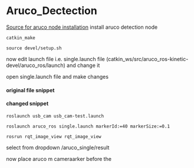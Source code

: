 # Aruco_Dectection

[Source for aruco node installation](https://github.com/pal-robotics/aruco_ros) install aruco detection node

`catkin_make`

`source devel/setup.sh`

now edit launch file i.e. single.launch file (catkin_ws/src/aruco_ros-kinetic-devel/aruco_ros/launch) and change it

open single.launch file and make changes

#### original file snippet

<remap from="/camera_info" to="/stereo/$(arg eye)/camera_info" />

<remap from="/image" to="/stereo/$(arg eye)/image_rect_color" />

#### changed snippet

<remap from="/camera_info" to="/usb_cam/camera_info" />

<remap from="/image" to="/usb_cam/image_raw" />

 `roslaunch usb_cam usb_cam-test.launch`

`roslaunch aruco_ros single.launch markerId:=40 markerSize:=0.1`

`rosrun rqt_image_view rqt_image_view`

select from dropdown /aruco_single/result

now place aruco m cameraarker before the
